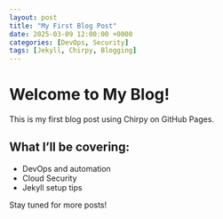 ```yaml
---
layout: post
title: "My First Blog Post"
date: 2025-03-09 12:00:00 +0000
categories: [DevOps, Security]
tags: [Jekyll, Chirpy, Blogging]
---
```


# Welcome to My Blog!
This is my first blog post using Chirpy on GitHub Pages.  

## What I’ll be covering:
- DevOps and automation
- Cloud Security
- Jekyll setup tips

Stay tuned for more posts!
